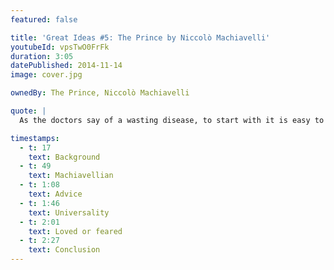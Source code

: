 ```yaml
---
featured: false

title: 'Great Ideas #5: The Prince by Niccolò Machiavelli'
youtubeId: vpsTwO0FrFk
duration: 3:05
datePublished: 2014-11-14
image: cover.jpg

ownedBy: The Prince, Niccolò Machiavelli

quote: |
  As the doctors say of a wasting disease, to start with it is easy to cure but difficult to diagnose; after a time, unless it has been diagnosed and treated at the outset, it becomes easy to diagnose but difficult to cure. So it is in politics.

timestamps:
  - t: 17
    text: Background
  - t: 49
    text: Machiavellian
  - t: 1:08
    text: Advice
  - t: 1:46
    text: Universality
  - t: 2:01
    text: Loved or feared
  - t: 2:27
    text: Conclusion
---
```

